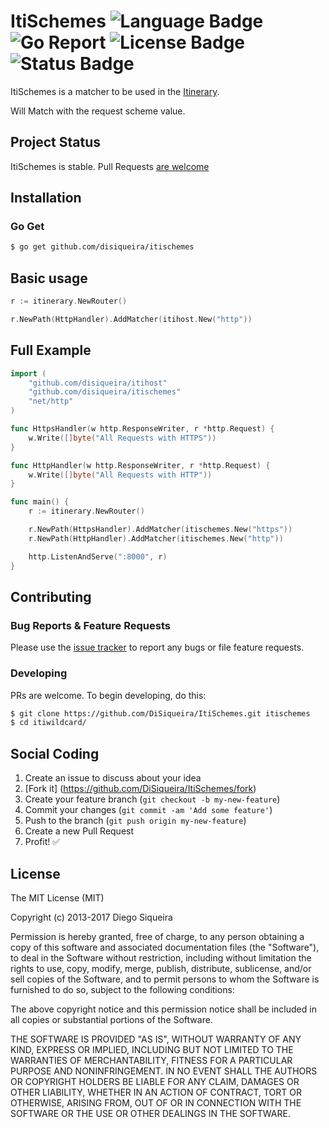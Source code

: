 # ItiSchemes ![Language Badge](https://img.shields.io/badge/Language-Go-blue.svg) ![Go Report](https://goreportcard.com/badge/github.com/DiSiqueira/ItiSchemes) ![License Badge](https://img.shields.io/badge/License-MIT-blue.svg) ![Status Badge](https://img.shields.io/badge/Status-Stable-brightgreen.svg)

ItiSchemes is a matcher to be used in the [Itinerary][itinerary].

Will Match with the request scheme value.

[itinerary]: https://github.com/DiSiqueira/Itinerary

## Project Status

ItiSchemes is stable. Pull Requests [are welcome](https://github.com/DiSiqueira/ItiSchemes#social-coding)

## Installation

### Go Get

```bash
$ go get github.com/disiqueira/itischemes
```

## Basic usage

```go
r := itinerary.NewRouter()

r.NewPath(HttpHandler).AddMatcher(itihost.New("http"))
```

## Full Example

```go
import (
	"github.com/disiqueira/itihost"
	"github.com/disiqueira/itischemes"
	"net/http"
)

func HttpsHandler(w http.ResponseWriter, r *http.Request) {
	w.Write([]byte("All Requests with HTTPS"))
}

func HttpHandler(w http.ResponseWriter, r *http.Request) {
	w.Write([]byte("All Requests with HTTP"))
}

func main() {
	r := itinerary.NewRouter()

	r.NewPath(HttpsHandler).AddMatcher(itischemes.New("https"))
	r.NewPath(HttpHandler).AddMatcher(itischemes.New("http"))

	http.ListenAndServe(":8000", r)
}
```

## Contributing

### Bug Reports & Feature Requests

Please use the [issue tracker](https://github.com/DiSiqueira/ItiSchemes/issues) to report any bugs or file feature requests.

### Developing

PRs are welcome. To begin developing, do this:

```bash
$ git clone https://github.com/DiSiqueira/ItiSchemes.git itischemes
$ cd itiwildcard/
```

## Social Coding

1. Create an issue to discuss about your idea
2. [Fork it] (https://github.com/DiSiqueira/ItiSchemes/fork)
3. Create your feature branch (`git checkout -b my-new-feature`)
4. Commit your changes (`git commit -am 'Add some feature'`)
5. Push to the branch (`git push origin my-new-feature`)
6. Create a new Pull Request
7. Profit! :white_check_mark:

## License

The MIT License (MIT)

Copyright (c) 2013-2017 Diego Siqueira

Permission is hereby granted, free of charge, to any person obtaining a copy
of this software and associated documentation files (the "Software"), to deal
in the Software without restriction, including without limitation the rights
to use, copy, modify, merge, publish, distribute, sublicense, and/or sell
copies of the Software, and to permit persons to whom the Software is
furnished to do so, subject to the following conditions:

The above copyright notice and this permission notice shall be included in
all copies or substantial portions of the Software.

THE SOFTWARE IS PROVIDED "AS IS", WITHOUT WARRANTY OF ANY KIND, EXPRESS OR
IMPLIED, INCLUDING BUT NOT LIMITED TO THE WARRANTIES OF MERCHANTABILITY,
FITNESS FOR A PARTICULAR PURPOSE AND NONINFRINGEMENT.  IN NO EVENT SHALL THE
AUTHORS OR COPYRIGHT HOLDERS BE LIABLE FOR ANY CLAIM, DAMAGES OR OTHER
LIABILITY, WHETHER IN AN ACTION OF CONTRACT, TORT OR OTHERWISE, ARISING FROM,
OUT OF OR IN CONNECTION WITH THE SOFTWARE OR THE USE OR OTHER DEALINGS IN
THE SOFTWARE.